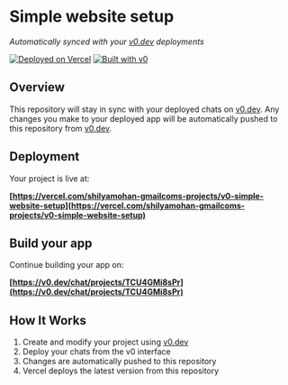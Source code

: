 # Simple website setup

*Automatically synced with your [v0.dev](https://v0.dev) deployments*

[![Deployed on Vercel](https://img.shields.io/badge/Deployed%20on-Vercel-black?style=for-the-badge&logo=vercel)](https://vercel.com/shilyamohan-gmailcoms-projects/v0-simple-website-setup)
[![Built with v0](https://img.shields.io/badge/Built%20with-v0.dev-black?style=for-the-badge)](https://v0.dev/chat/projects/TCU4GMi8sPr)

## Overview

This repository will stay in sync with your deployed chats on [v0.dev](https://v0.dev).
Any changes you make to your deployed app will be automatically pushed to this repository from [v0.dev](https://v0.dev).

## Deployment

Your project is live at:

**[https://vercel.com/shilyamohan-gmailcoms-projects/v0-simple-website-setup](https://vercel.com/shilyamohan-gmailcoms-projects/v0-simple-website-setup)**

## Build your app

Continue building your app on:

**[https://v0.dev/chat/projects/TCU4GMi8sPr](https://v0.dev/chat/projects/TCU4GMi8sPr)**

## How It Works

1. Create and modify your project using [v0.dev](https://v0.dev)
2. Deploy your chats from the v0 interface
3. Changes are automatically pushed to this repository
4. Vercel deploys the latest version from this repository